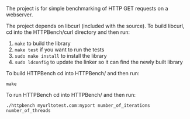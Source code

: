 The project is for simple benchmarking of HTTP GET requests on a webserver.

The project depends on libcurl (included with the source). To build libcurl, cd into the HTTPBench/curl directory and then run:

1. `make` to build the library
2. `make test` if you want to run the tests
3. `sudo make install` to install the library
4. `sudo ldconfig` to update the linker so it can find the newly built library


To build HTTPBench cd into HTTPBench/ and then run:
```
make
```

To run HTTPBench cd into HTTPBench/ and then run:
```
./httpbench myurltotest.com:myport number_of_iterations number_of_threads
```
